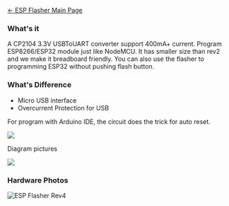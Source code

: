[← ESP Flasher Main Page](ESP_Flasher.md)

### What's it

A CP2104 3.3V USBToUART converter support 400mA+ current. Program
ESP8266/ESP32 module just like NodeMCU. It has smaller size than rev2
and we make it breadboard friendly. You can also use the flasher to
programming ESP32 without pushing flash button.

### What's Difference

* Micro USB interface
* Overcurrent Protection for USB

For program with Arduino IDE, the circuit does the trick for auto reset.

<img src="https://i1.aprbrother.com/auto-reset.png">

Diagram pictures

<img src="https://i1.aprbrother.com/esp-flasher-diagram.png">

### Hardware Photos

![ESP Flasher Rev4](https://i1.aprbrother.com/flasher-1.jpg-320.jpg)
